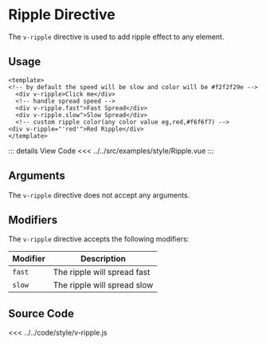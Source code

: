 <script setup> 
import Ripple from "../../src/examples/style/Ripple.vue"
</script>

# Ripple Directive

The `v-ripple` directive is used to add ripple effect to any element.

## Usage

```vue
<template>
<!-- by default the speed will be slow and color will be #f2f2f29e -->
  <div v-ripple>Click me</div>
  <!-- handle spread speed -->
  <div v-ripple.fast">Fast Spread</div>
  <div v-ripple.slow">Slow Spread</div>
  <!-- custom ripple color(any color value eg,red,#f6f6f7) -->
<div v-ripple="'red'">Red Ripple</div>
</template>
```

<Ripple/>

::: details View Code
<<< ../../src/examples/style/Ripple.vue
:::

## Arguments

The `v-ripple` directive does not accept any arguments.

## Modifiers

The `v-ripple` directive accepts the following modifiers:

| Modifier | Description                 |
| -------- | --------------------------- |
| `fast`   | The ripple will spread fast |
| `slow`   | The ripple will spread slow |

## Source Code

<<< ../../code/style/v-ripple.js
